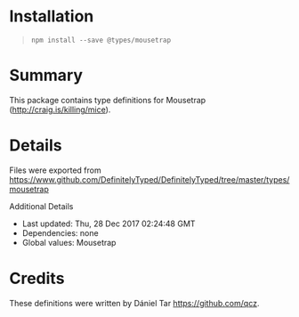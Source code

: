 # Installation

> `npm install --save @types/mousetrap`

# Summary

This package contains type definitions for Mousetrap (http://craig.is/killing/mice).

# Details

Files were exported from https://www.github.com/DefinitelyTyped/DefinitelyTyped/tree/master/types/mousetrap

Additional Details

* Last updated: Thu, 28 Dec 2017 02:24:48 GMT
* Dependencies: none
* Global values: Mousetrap

# Credits

These definitions were written by Dániel Tar <https://github.com/qcz>.
